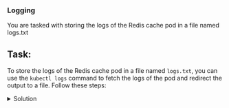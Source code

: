 ### Logging

You are tasked with storing the logs of the Redis cache pod in a file named logs.txt


## Task:

To store the logs of the Redis cache pod in a file named `logs.txt`, you can use the `kubectl logs` command to fetch the logs of the pod and redirect the output to a file. Follow these steps:

<details>
<summary>Solution</summary>

## Solution:


1. Identify the name of the Redis cache pod:
   ```bash
   kubectl get pods -n web
   ```
   Note down the name of the Redis cache pod, let's say it's named `cache`.

2. Use the `kubectl logs` command to fetch the logs of the `cache` pod and redirect the output to a file named `logs.txt`:
   ```bash
   kubectl logs -n web cache > logs.txt
   ```

This command fetches the logs of the `cache` pod in the `web` namespace and redirects the output to a file named `logs.txt`. You can then view the contents of `logs.txt` using any text editor or command-line utility.

This approach allows you to store the logs of the Redis cache pod in a file for later analysis or debugging purposes.
```